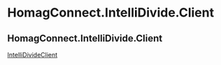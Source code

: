 # HomagConnect.IntelliDivide.Client

## HomagConnect.IntelliDivide.Client

[IntelliDivideClient](./homagconnect.intellidivide.client.intellidivideclient.md)
